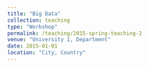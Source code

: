```yaml
---
title: "Big Data"
collection: teaching
type: "Workshop"
permalink: /teaching/2015-spring-teaching-2
venue: "University 1, Department"
date: 2015-01-01
location: "City, Country"
---
```



<script type="text/javascript" src="https://ssl.gstatic.com/trends_nrtr/1982_RC01/embed_loader.js"></script> <script type="text/javascript"> trends.embed.renderExploreWidget("TIMESERIES", {"comparisonItem":[{"keyword":"/m/02vx4","geo":"","time":"2004-01-01 2019-10-24"},{"keyword":"/m/0jm_","geo":"","time":"2004-01-01 2019-10-24"}],"category":0,"property":""}, {"exploreQuery":"date=all&q=%2Fm%2F02vx4,%2Fm%2F0jm_","guestPath":"https://trends.google.com:443/trends/embed/"}); </script>
